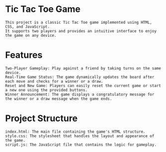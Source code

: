 # Tic Tac Toe Game
    This project is a classic Tic Tac Toe game implemented using HTML, CSS, and JavaScript. 
    It supports two players and provides an intuitive interface to enjoy the game on any device.

# Features
    Two-Player Gameplay: Play against a friend by taking turns on the same device.
    Real-Time Game Status: The game dynamically updates the board after each move and checks for a winner or a draw.
    Reset and New Game: Players can easily reset the current game or start a new one using the provided buttons.
    Winner Announcement: The game displays a congratulatory message for the winner or a draw message when the game ends.
# Project Structure
    index.html: The main file containing the game's HTML structure.
    style.css: The stylesheet that handles the layout and appearance of the game.
    script.js: The JavaScript file that contains the logic for gameplay.
